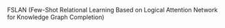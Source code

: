 FSLAN (Few-Shot Relational Learning Based on Logical Attention Network for Knowledge Graph Completion)
